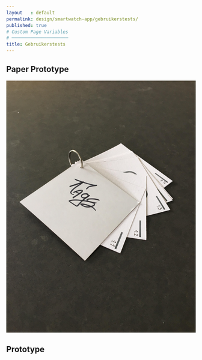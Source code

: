 ```yaml
---
layout   : default
permalink: design/smartwatch-app/gebruikerstests/
published: true
# Custom Page Variables
# ─────────────────────
title: Gebruikerstests
---
```


Paper Prototype
---------------

<img src="../../assets/Images/Proto2.jpg" class="tag">

Prototype
---------
